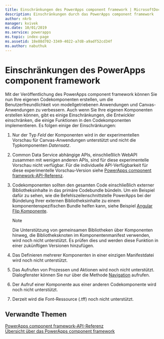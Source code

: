 ```yaml
---
title: Einschränkungen des PowerApps component framework | MicrosoftDocs
description: Einschränkungen durch das PowerApps component framework
author: nkrb
manager: kvivek
ms.date: 10/01/2019
ms.service: powerapps
ms.topic: index-page
ms.assetid: 18e88d702-3349-4022-a7d8-a9adf52cd34f
ms.author: nabuthuk
---
```


# <a name="limitations-of-powerapps-component-framework"></a>Einschränkungen des PowerApps component framework

Mit der Veröffentlichung des PowerApps component framework können Sie nun Ihre eigenen Codekomponenten erstellen, um die Benutzerfreundlichkeit von modellgetriebenen Anwendungen und Canvas-Anwendungen zu verbessern. Auch wenn Sie Ihre eigenen Komponenten erstellen können, gibt es einige Einschränkungen, die Entwickler einschränken, die einige Funktionen in den Codekomponenten implementieren. Es folgen einige der Einschränkungen:

1. Nur der Typ *Feld* der Komponenten wird in der experimentellen Vorschau für Canvas-Anwendungen unterstützt und nicht die Typkomponenten *Datensatz*. 
2. Common Data Service abhängige APIs, einschließlich WebAPI zusammen mit wenigen anderen APIs, sind für diese experimentelle Vorschau nicht verfügbar. Für die individuelle API-Verfügbarkeit für diese experimentelle Vorschau-Version siehe [PowerApps component framework-API-Referenz](reference/index.md).
3. Codekomponenten sollten den gesamten Code einschließlich externer Bibliotheksinhalte in das primäre Codebundle bündeln. Um ein Beispiel dafür zu sehen, wie die Befehlszeilenschnittstelle PowerApps bei der Bündelung Ihrer externen Bibliotheksinhalte zu einem komponentenspezifischen Bundle helfen kann, siehe Beispiel [Angular Flip Komponente](sample-controls/angular-flip-control.md).

   > [!NOTE]
   > Die Unterstützung von gemeinsamen Bibliotheken über Komponenten hinweg, die Bibliotheksknoten im Komponentenmanifest verwenden, wird noch nicht unterstützt. Es prüfen dies und werden diese Funktion in einer zukünftigen Versionen hinzufügen.
4. Das Definieren mehrerer Komponenten in einer einzigen Manifestdatei wird noch nicht unterstützt.
5. Das Aufrufen von Prozessen und Aktionen wird noch nicht unterstützt. Dialogfenster können Sie nur über die Methode [Navigation](reference/navigation.md) aufrufen.
6. Der Aufruf einer Komponente aus einer anderen Codekomponente wird noch nicht unterstützt.
7. Derzeit wird die Font-Ressource (.tff) noch nicht unterstützt.

## <a name="related-topics"></a>Verwandte Themen

[PowerApps component framework-API-Referenz](reference/index.md)<br/>
[Übersicht über das PowerApps component framework](overview.md)
